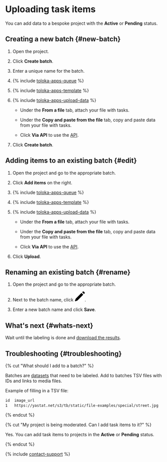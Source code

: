 # Uploading task items

You can add data to a bespoke project with the **Active** or **Pending** status.

## Creating a new batch {#new-batch}

1. Open the project.

1. Click **Create batch**.

1. Enter a unique name for the batch.

1. {% include [toloka-apps-queue](../_includes/queue.md) %}

1. {% include [toloka-apps-template](../_includes/template.md) %}

1. {% include [toloka-apps-upload-data](../_includes/upload-data.md) %}

    - Under the **From a file** tab, attach your file with tasks.

    - Under the **Copy and paste from the file** tab, copy and paste data from your file with tasks.

    - Click **Via API** to use the [API](../api/concepts/index.md).

1. Click **Create batch**.

## Adding items to an existing batch {#edit}

1. Open the project and go to the appropriate batch.

1. Click **Add items** on the right.

1. {% include [toloka-apps-queue](../_includes/queue.md) %}

1. {% include [toloka-apps-template](../_includes/template.md) %}

1. {% include [toloka-apps-upload-data](../_includes/upload-data.md) %}

    - Under the **From a file** tab, attach your file with tasks.

    - Under the **Copy and paste from the file** tab, copy and paste data from your file with tasks.

    - Click **Via API** to use the [API](../api/concepts/index.md).

1. Click **Upload**.

## Renaming an existing batch {#rename}

1. Open the project and go to the appropriate batch.

1. Next to the batch name, click ![Rename](../_images/edit.svg).

1. Enter a new batch name and click **Save**.

## What's next {#whats-next}

Wait until the labeling is done and [download the results](download-results.md).

## Troubleshooting {#troubleshooting}

{% cut "What should I add to a batch?" %}

Batches are [datasets](https://toloka.ai/datasets) that need to be labeled. Add to batches TSV files with IDs and links to media files.

Example of filling in a TSV file:

```
id  image_url
1   https://yastat.net/s3/tb/static/file-examples/special/street.jpg
```

{% endcut %}

{% cut "My project is being moderated. Can I add task items to it?" %}

Yes. You can add task items to projects in the **Active** or **Pending** status.

{% endcut %}

{% include [contact-support](../_includes/contact-support.md) %}